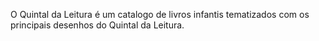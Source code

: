 O Quintal da Leitura é um catalogo de livros infantis tematizados com os principais desenhos do Quintal da Leitura. 